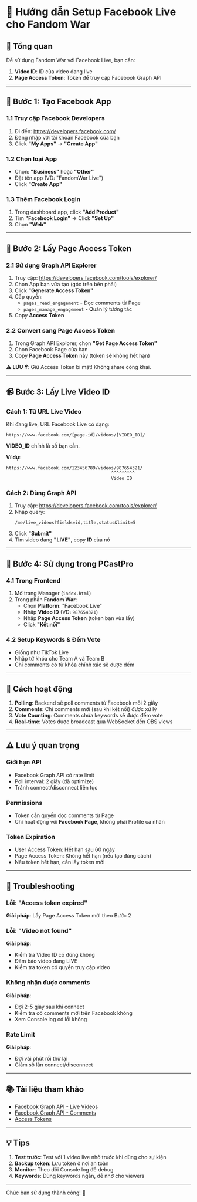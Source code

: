 # 📘 Hướng dẫn Setup Facebook Live cho Fandom War

## 🎯 Tổng quan

Để sử dụng Fandom War với Facebook Live, bạn cần:
1. **Video ID**: ID của video đang live
2. **Page Access Token**: Token để truy cập Facebook Graph API

---

## 📝 Bước 1: Tạo Facebook App

### 1.1 Truy cập Facebook Developers
1. Đi đến: https://developers.facebook.com/
2. Đăng nhập với tài khoản Facebook của bạn
3. Click **"My Apps"** → **"Create App"**

### 1.2 Chọn loại App
- Chọn: **"Business"** hoặc **"Other"**
- Đặt tên app (VD: "FandomWar Live")
- Click **"Create App"**

### 1.3 Thêm Facebook Login
1. Trong dashboard app, click **"Add Product"**
2. Tìm **"Facebook Login"** → Click **"Set Up"**
3. Chọn **"Web"**

---

## 🔑 Bước 2: Lấy Page Access Token

### 2.1 Sử dụng Graph API Explorer
1. Truy cập: https://developers.facebook.com/tools/explorer/
2. Chọn App bạn vừa tạo (góc trên bên phải)
3. Click **"Generate Access Token"**
4. Cấp quyền:
   - `pages_read_engagement` - Đọc comments từ Page
   - `pages_manage_engagement` - Quản lý tương tác
5. Copy **Access Token**

### 2.2 Convert sang Page Access Token
1. Trong Graph API Explorer, chọn **"Get Page Access Token"**
2. Chọn Facebook Page của bạn
3. Copy **Page Access Token** này (token sẽ không hết hạn)

**⚠️ LƯU Ý**: Giữ Access Token bí mật! Không share công khai.

---

## 📹 Bước 3: Lấy Live Video ID

### Cách 1: Từ URL Live Video
Khi đang live, URL Facebook Live có dạng:
```
https://www.facebook.com/[page-id]/videos/[VIDEO_ID]/
```

**VIDEO_ID** chính là số bạn cần.

**Ví dụ**:
```
https://www.facebook.com/123456789/videos/987654321/
                                        ^^^^^^^^^ 
                                        Video ID
```

### Cách 2: Dùng Graph API
1. Truy cập: https://developers.facebook.com/tools/explorer/
2. Nhập query:
   ```
   /me/live_videos?fields=id,title,status&limit=5
   ```
3. Click **"Submit"**
4. Tìm video đang **"LIVE"**, copy **ID** của nó

---

## 🚀 Bước 4: Sử dụng trong PCastPro

### 4.1 Trong Frontend
1. Mở trang Manager (`index.html`)
2. Trong phần **Fandom War**:
   - Chọn **Platform**: "Facebook Live"
   - Nhập **Video ID** (VD: `987654321`)
   - Nhập **Page Access Token** (token bạn vừa lấy)
   - Click **"Kết nối"**

### 4.2 Setup Keywords & Đếm Vote
- Giống như TikTok Live
- Nhập từ khóa cho Team A và Team B
- Chỉ comments có từ khóa chính xác sẽ được đếm

---

## 🔄 Cách hoạt động

1. **Polling**: Backend sẽ poll comments từ Facebook mỗi 2 giây
2. **Comments**: Chỉ comments mới (sau khi kết nối) được xử lý
3. **Vote Counting**: Comments chứa keywords sẽ được đếm vote
4. **Real-time**: Votes được broadcast qua WebSocket đến OBS views

---

## ⚠️ Lưu ý quan trọng

### Giới hạn API
- Facebook Graph API có rate limit
- Poll interval: 2 giây (đã optimize)
- Tránh connect/disconnect liên tục

### Permissions
- Token cần quyền đọc comments từ Page
- Chỉ hoạt động với **Facebook Page**, không phải Profile cá nhân

### Token Expiration
- User Access Token: Hết hạn sau 60 ngày
- Page Access Token: Không hết hạn (nếu tạo đúng cách)
- Nếu token hết hạn, cần lấy token mới

---

## 🐛 Troubleshooting

### Lỗi: "Access token expired"
**Giải pháp**: Lấy Page Access Token mới theo Bước 2

### Lỗi: "Video not found"
**Giải pháp**: 
- Kiểm tra Video ID có đúng không
- Đảm bảo video đang LIVE
- Kiểm tra token có quyền truy cập video

### Không nhận được comments
**Giải pháp**:
- Đợi 2-5 giây sau khi connect
- Kiểm tra có comments mới trên Facebook không
- Xem Console log có lỗi không

### Rate Limit
**Giải pháp**:
- Đợi vài phút rồi thử lại
- Giảm số lần connect/disconnect

---

## 📚 Tài liệu tham khảo

- [Facebook Graph API - Live Videos](https://developers.facebook.com/docs/graph-api/reference/live-video/)
- [Facebook Graph API - Comments](https://developers.facebook.com/docs/graph-api/reference/v18.0/object/comments)
- [Access Tokens](https://developers.facebook.com/docs/facebook-login/access-tokens)

---

## 💡 Tips

1. **Test trước**: Test với 1 video live nhỏ trước khi dùng cho sự kiện
2. **Backup token**: Lưu token ở nơi an toàn
3. **Monitor**: Theo dõi Console log để debug
4. **Keywords**: Dùng keywords ngắn, dễ nhớ cho viewers

---

Chúc bạn sử dụng thành công! 🎉

